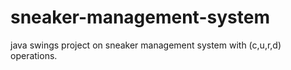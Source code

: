 # sneaker-management-system
java swings project on sneaker management system with (c,u,r,d) operations.
